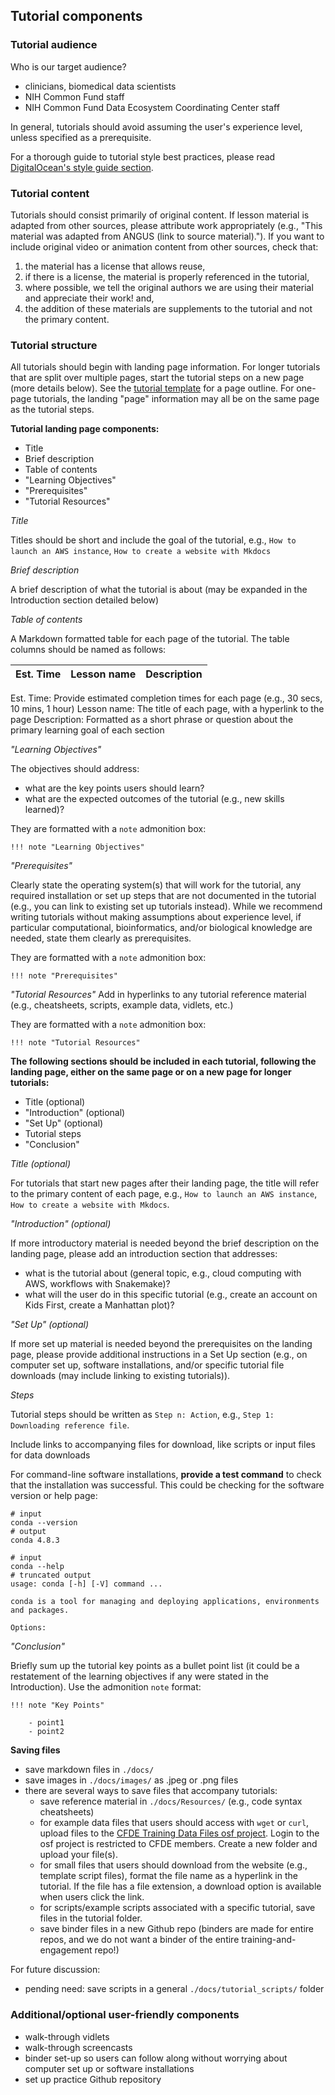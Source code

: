 ## Tutorial components

### Tutorial audience

Who is our target audience?
- clinicians, biomedical data scientists 
- NIH Common Fund staff
- NIH Common Fund Data Ecosystem Coordinating Center staff

In general, tutorials should avoid assuming the user's experience level, unless specified as a prerequisite.

For a thorough guide to tutorial style best practices, please read [DigitalOcean's style guide section](https://www.digitalocean.com/community/tutorials/digitalocean-s-technical-writing-guidelines#style).

### Tutorial content

Tutorials should consist primarily of original content. If lesson material is adapted from other sources, please attribute work appropriately (e.g., "This material was adapted from ANGUS (link to source material)."). If you want to include original video or animation content from other sources, check that:

1) the material has a license that allows reuse, 
2) if there is a license, the material is properly referenced in the tutorial,
3) where possible, we tell the original authors we are using their material and appreciate their work! and,
4) the addition of these materials are supplements to the tutorial and not the primary content.

### Tutorial structure

All tutorials should begin with landing page information. For longer tutorials that are split over multiple pages, start the tutorial steps on a new page (more details below). See the [tutorial template](./tutorial_template_docs/TutorialTemplate.md) for a page outline. For one-page tutorials, the landing "page" information may all be on the same page as the tutorial steps.

**Tutorial landing page components:**
- Title
- Brief description
- Table of contents
- "Learning Objectives"
- "Prerequisites"
- "Tutorial Resources"

*Title*

Titles should be short and include the goal of the tutorial, e.g., `How to launch an AWS instance`, `How to create a website with Mkdocs`

*Brief description*

A brief description of what the tutorial is about (may be expanded in the Introduction section detailed below)

*Table of contents*

A Markdown formatted table for each page of the tutorial. The table columns should be named as follows:

Est. Time | Lesson name | Description
--- | --- | ---

Est. Time: Provide estimated completion times for each page (e.g., 30 secs, 10 mins, 1 hour)
Lesson name: The title of each page, with a hyperlink to the page
Description: Formatted as a short phrase or question about the primary learning goal of each section

*"Learning Objectives"*

The objectives should address:
- what are the key points users should learn?
- what are the expected outcomes of the tutorial (e.g., new skills learned)?

They are formatted with a `note` admonition box:

```
!!! note "Learning Objectives"
```

*"Prerequisites"*

Clearly state the operating system(s) that will work for the tutorial, any required installation or set up steps that are not documented in the tutorial (e.g., you can link to existing set up tutorials instead). While we recommend writing tutorials without making assumptions about experience level, if particular computational, bioinformatics, and/or biological knowledge are needed, state them clearly as prerequisites.

They are formatted with a `note` admonition box:

```
!!! note "Prerequisites"
```

*"Tutorial Resources"*
Add in hyperlinks to any tutorial reference material (e.g., cheatsheets, scripts, example data, vidlets, etc.)

They are formatted with a `note` admonition box: 

```
!!! note "Tutorial Resources"
```

**The following sections should be included in each tutorial, following the landing page, either on the same page or on a new page for longer tutorials:**

- Title (optional)
- "Introduction" (optional)
- "Set Up" (optional)
- Tutorial steps 
- "Conclusion"

*Title (optional)*

For tutorials that start new pages after their landing page, the title will refer to the primary content of each page, e.g., `How to launch an AWS instance`, `How to create a website with Mkdocs`.

*"Introduction" (optional)*

If more introductory material is needed beyond the brief description on the landing page, please add an introduction section that addresses:

- what is the tutorial about (general topic, e.g., cloud computing with AWS, workflows with Snakemake)?
- what will the user do in this specific tutorial (e.g., create an account on Kids First, create a Manhattan plot)?

*"Set Up" (optional)*

If more set up material is needed beyond the prerequisites on the landing page, please provide additional instructions in a Set Up section (e.g., on computer set up, software installations, and/or specific tutorial file downloads (may include linking to existing tutorials)).

*Steps*

Tutorial steps should be written as `Step n: Action`, e.g., `Step 1: Downloading reference file`. 

Include links to accompanying files for download, like scripts or input files for data downloads

For command-line software installations, **provide a test command** to check that the installation was successful. This could be checking for the software version or help page:
```
# input
conda --version
# output
conda 4.8.3

# input
conda --help
# truncated output
usage: conda [-h] [-V] command ...

conda is a tool for managing and deploying applications, environments and packages.

Options:
```

*"Conclusion"*

Briefly sum up the tutorial key points as a bullet point list (it could be a restatement of the learning objectives if any were stated in the Introduction). Use the admonition `note` format:

```
!!! note "Key Points"
    
    - point1
    - point2
```


**Saving files**
- save markdown files in `./docs/`
- save images in `./docs/images/` as .jpeg or .png files
- there are several ways to save files that accompany tutorials:
    - save reference material in `./docs/Resources/` (e.g., code syntax cheatsheets)
    - for example data files that users should access with `wget` or `curl`, upload files to the [CFDE Training Data Files osf project](https://osf.io/c8txv/#show_login). Login to the osf project is restricted to CFDE members. Create a new folder and upload your file(s).
    - for small files that users should download from the website (e.g., template script files), format the file name as a hyperlink in the tutorial. If the file has a file extension, a download option is available when users click the link.
    - for scripts/example scripts associated with a specific tutorial, save files in the tutorial folder.
    - save binder files in a new Github repo (binders are made for entire repos, and we do not want a binder of the entire training-and-engagement repo!)

For future discussion:
- pending need: save scripts in a general `./docs/tutorial_scripts/` folder 

### Additional/optional user-friendly components
- walk-through vidlets
- walk-through screencasts
- binder set-up so users can follow along without worrying about computer set up or software installations
- set up practice Github repository

 
